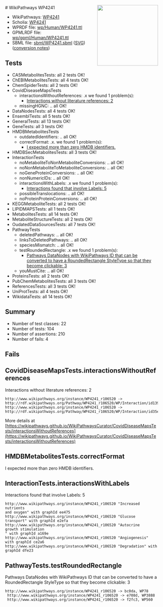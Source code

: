 <img style="float: right; width: 200px" src="../logo.png" />
# WikiPathways WP4241

* WikiPathways: [WP4241](https://identifiers.org/wikipathways:WP4241)
* Scholia: [WP4241](https://scholia.toolforge.org/wikipathways/WP4241)
* WPRDF file: [wp/Human/WP4241.ttl](../wp/Human/WP4241.ttl)
* GPMLRDF file: [wp/gpml/Human/WP4241.ttl](../wp/gpml/Human/WP4241.ttl)
* SBML file: [sbml/WP4241.sbml](../sbml/WP4241.sbml) ([SVG](../sbml/WP4241.svg)) ([conversion notes](../sbml/WP4241.txt))

## Tests
* CASMetabolitesTests: all 2 tests OK!
* ChEBIMetabolitesTests: all 4 tests OK!
* ChemSpiderTests: all 2 tests OK!
* CovidDiseaseMapsTests
    * interactionsWithoutReferences: .x we found 1 problem(s):
        * [Interactions without literature references: 2](#2e295930)
    * missingHGNC: .. all OK!
* DataNodesTests: all 4 tests OK!
* EnsemblTests: all 5 tests OK!
* GeneralTests: all 13 tests OK!
* GeneTests: all 3 tests OK!
* HMDBMetabolitesTests
    * outdatedIdentifiers: .. all OK!
    * correctFormat: .x. we found 1 problem(s):
        * [I expected more than zero HMDB identifiers.](#ad154c1e)
* HMDBSecMetabolitesTests: all 3 tests OK!
* InteractionTests
    * noMetaboliteToNonMetaboliteConversions: .. all OK!
    * noNonMetaboliteToMetaboliteConversions: .. all OK!
    * noGeneProteinConversions: .. all OK!
    * nonNumericIDs: .. all OK!
    * interactionsWithLabels: .x we found 1 problem(s):
        * [Interactions found that involve Labels: 5](#630d267c)
    * possibleTranslocations: .. all OK!
    * noProteinProteinConversions: .. all OK!
* KEGGMetaboliteTests: all 2 tests OK!
* LIPIDMAPSTests: all 1 tests OK!
* MetabolitesTests: all 14 tests OK!
* MetaboliteStructureTests: all 2 tests OK!
* OudatedDataSourcesTests: all 7 tests OK!
* PathwayTests
    * deletedPathways: .. all OK!
    * linksToDeletedPathways: .. all OK!
    * speciesMismatch: .. all OK!
    * testRoundedRectangle: .x we found 1 problem(s):
        * [Pathways DataNodes with WikiPathways ID that can be converted to have a RoundedRectangle StyleType so that they become clickable: 3](#9fbad3cd)
    * youMustCite: .. all OK!
* ProteinsTests: all 2 tests OK!
* PubChemMetabolitesTests: all 3 tests OK!
* ReferencesTests: all 3 tests OK!
* UniProtTests: all 4 tests OK!
* WikidataTests: all 14 tests OK!


## Summary

* Number of test classes: 22
* Number of tests: 104
* Number of assertions: 210
* Number of fails: 4

## Fails

<a name="2e295930" />

## CovidDiseaseMapsTests.interactionsWithoutReferences

Interactions without literature references: 2
```
http://www.wikipathways.org/instance/WP4241_r106520 -> http://rdf.wikipathways.org/Pathway/WP4241_r106520/WP/Interaction/id1394c23d
http://www.wikipathways.org/instance/WP4241_r106520 -> http://rdf.wikipathways.org/Pathway/WP4241_r106520/WP/Interaction/id35ed79bf
```

More details at [https://wikipathways.github.io/WikiPathwaysCurator/CovidDiseaseMapsTests/interactionsWithoutReferences](https://wikipathways.github.io/WikiPathwaysCurator/CovidDiseaseMapsTests/interactionsWithoutReferences)

<a name="ad154c1e" />

## HMDBMetabolitesTests.correctFormat

I expected more than zero HMDB identifiers.
<a name="630d267c" />

## InteractionTests.interactionsWithLabels

Interactions found that involve Labels: 5
```
http://www.wikipathways.org/instance/WP4241_r106520 "Increased nutrients
and oxygen" with graphId ee475
http://www.wikipathways.org/instance/WP4241_r106520 "Glucose transport" with graphId e2efa
http://www.wikipathways.org/instance/WP4241_r106520 "Autocrine 
growth stimulation
" with graphId a169e
http://www.wikipathways.org/instance/WP4241_r106520 "Angiogenesis" with graphId ce2a6
http://www.wikipathways.org/instance/WP4241_r106520 "Degradation" with graphId dfe23
```

<a name="9fbad3cd" />

## PathwayTests.testRoundedRectangle

Pathways DataNodes with WikiPathways ID that can be converted to have a RoundedRectangle StyleType so that they become clickable: 3
```
http://www.wikipathways.org/instance/WP4241_r106520 -> bc0da, WP78
 http://www.wikipathways.org/instance/WP4241_r106520 -> e708d, WP3888
 http://www.wikipathways.org/instance/WP4241_r106520 -> f2fc3, WP560
 ```

